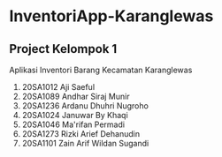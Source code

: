 # InventoriApp-Karanglewas

## Project Kelompok 1 </br>
Aplikasi Inventori Barang Kecamatan Karanglewas

1. 20SA1012	Aji Saeful
2. 20SA1089	Andhar Siraj Munir
3. 20SA1236	Ardanu Dhuhri Nugroho
4. 20SA1024	Januwar By Khaqi
5. 20SA1046	Ma'rifan Permadi
6. 20SA1273	Rizki Arief Dehanudin
7. 20SA1101	Zain Arif Wildan Sugandi
